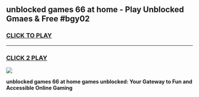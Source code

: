 
## unblocked games 66 at home - Play Unblocked Gmaes & Free #bgy02
<h3>
<a href="https://premium.freeplayer.one?title=unblocked_games_66_at_home&ref=03M">CLICK TO PLAY</a></h3>
<hr>

<h3>
<a href="https://premium.freeplayer.one?title=unblocked_games_66_at_home&ref=03M">CLICK 2 PLAY</a>
  
</h3>

<a href="https://premium.freeplayer.one?title=unblocked_games_66_at_home&ref=03M"><img src="https://clearcache.store/games.png"></a>


**unblocked games 66 at home games unblocked: Your Gateway to Fun and Accessible Online Gaming**
